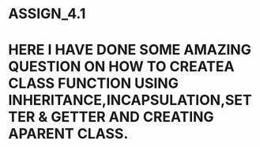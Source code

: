 # ASSIGN_4.1
# HERE I HAVE DONE SOME AMAZING QUESTION ON HOW TO CREATEA CLASS FUNCTION USING INHERITANCE,INCAPSULATION,SETTER & GETTER AND CREATING APARENT CLASS.
